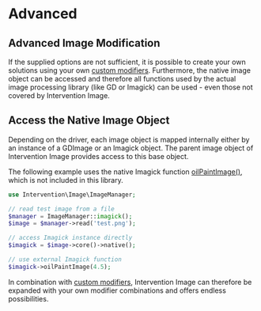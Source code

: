 # Advanced
## Advanced Image Modification

If the supplied options are not sufficient, it is possible to create your own
solutions using your own [custom modifiers](/v3/modifying/custom-modifiers). Furthermore, 
the native image object can be accessed and therefore all
functions used by the actual image processing library (like GD or Imagick) can
be used - even those not covered by Intervention Image.

## Access the Native Image Object

Depending on the driver, each image object is mapped internally either by an
instance of a GDImage or an Imagick object. The parent image object of
Intervention Image provides access to this base object.

The following example uses the native Imagick function
[oilPaintImage()](https://www.php.net/manual/en/imagick.oilpaintimage.php),
which is not included in this library.

```php
use Intervention\Image\ImageManager;

// read test image from a file
$manager = ImageManager::imagick();
$image = $manager->read('test.png');

// access Imagick instance directly
$imagick = $image->core()->native();

// use external Imagick function
$imagick->oilPaintImage(4.5);
```

In combination with [custom modifiers](/v3/modifying/custom-modifiers), Intervention Image can therefore be
expanded with your own modifier combinations and offers endless possibilities.
